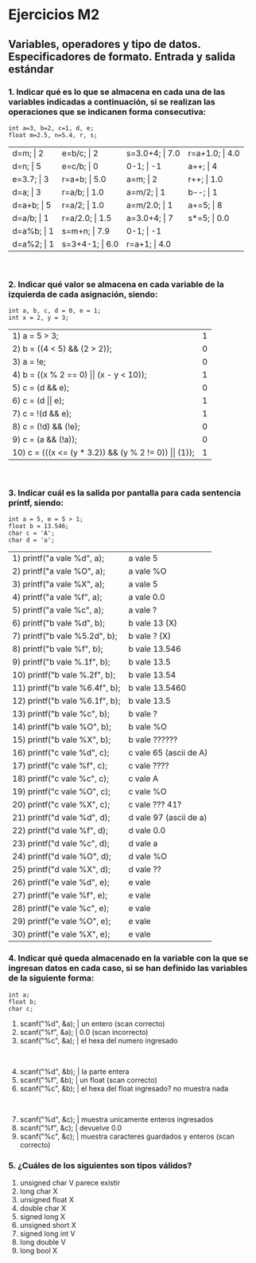 # Ejercicios M2

## Variables, operadores y tipo de datos. Especificadores de formato. Entrada y salida estándar

### 1. Indicar qué es lo que se almacena en cada una de las variables indicadas a continuación, si se realizan las operaciones que se indicanen forma consecutiva:

```
int a=3, b=2, c=1, d, e;
float m=2.5, n=5.4, r, s;
```

<table style="width:100%">
    <tbody>
        <tr>
            <td>d=m; | 2</td>
            <td>e=b/c; | 2</td>
            <td>s=3.0+4; | 7.0</td>
            <td>r=a+1.0; | 4.0</td>
        </tr>
        <tr>
            <td>d=n; | 5</td>
            <td>e=c/b; | 0</td>
            <td>0-1; | -1</td>
            <td>a++; | 4</td>
        </tr>
        <tr>
            <td>e=3.7; | 3</td>
            <td>r=a+b; | 5.0</td>
            <td>a=m; | 2</td>
            <td>r++; | 1.0</td>
        </tr>
        <tr>
            <td>d=a; | 3</td>
            <td>r=a/b; | 1.0</td>
            <td>a=m/2; | 1</td>
            <td>b--; | 1</td>
        </tr>
        <tr>
            <td>d=a+b; | 5</td>
            <td>r=a/2; | 1.0</td>
            <td>a=m/2.0; | 1</td>
            <td>a+=5; | 8</td>
        </tr>
        <tr>
            <td>d=a/b; | 1</td>
            <td>r=a/2.0; | 1.5</td>
            <td>a=3.0+4; | 7</td>
            <td>s*=5; | 0.0</td>
        </tr>
        <tr>
            <td>d=a%b; | 1</td>
            <td>s=m+n; | 7.9</td>
            <td>0-1; | -1</td>
            <td></td>
        </tr>
        <tr>
            <td>d=a%2; | 1</td>
            <td>s=3+4-1; | 6.0</td>
            <td>r=a+1; | 4.0</td>
            <td></td>
        </tr>
    </tbody>
</table>
<br>

### 2. Indicar qué valor se almacena en cada variable de la izquierda de cada asignación, siendo:

```
int a, b, c, d = 0, e = 1;
int x = 2, y = 3;
```

<table style="width:100%">
    <tbody>
        <tr>
            <td>1) a = 5 > 3;</td>
            <td>1</td>
        </tr>
        <tr>
            <td>2) b = ((4 < 5) && (2 > 2));</td>
            <td>0</td>
        </tr>
        <tr>
            <td>3) a = !e;</td>
            <td>0</td>
        </tr>
        <tr>
            <td>4) b = ((x % 2 == 0) || (x - y < 10));</td>
            <td>1</td>
        </tr>
        <tr>
            <td>5) c = (d && e);</td>
            <td>0</td>
        </tr>
        <tr>
            <td>6) c = (d || e);</td>
            <td>1</td>
        </tr>
        <tr>
            <td>7) c = !(d && e);</td>
            <td>1</td>
        </tr>
        <tr>
            <td>8) c = (!d) && (!e);</td>
            <td>0</td>
        </tr>
        <tr>
            <td>9) c = (a && (!a));</td>
            <td>0</td>
        </tr>
        <tr>
            <td>10) c = (((x <= (y * 3.2)) && (y % 2 != 0)) || (1));</td>
            <td>1</td>
        </tr>
    </tbody>
</table>
<br>

### 3. Indicar cuál es la salida por pantalla para cada sentencia printf, siendo:

```
int a = 5, e = 5 > 1;
float b = 13.546;
char c = 'A';
char d = 'a';
```

<table style="width:100%">
    <tbody>
        <tr>
            <td>1) printf("a vale %d", a);</td>
            <td>a vale 5</td>
        </tr>
        <tr>
            <td>2) printf("a vale %O", a);</td>
            <td>a vale %O</td>
        </tr>
        <tr>
            <td>3) printf("a vale %X", a);</td>
            <td>a vale 5</td>
        </tr>
        <tr>
            <td>4) printf("a vale %f", a);</td>
            <td>a vale 0.0</td>
        </tr>
        <tr>
            <td>5) printf("a vale %c", a);</td>
            <td>a vale ?</td>
        </tr>
        <tr>
            <td>6) printf("b vale %d", b);</td>
            <td>b vale 13 (X)</td>
        </tr>
        <tr>
            <td>7) printf("b vale %5.2d", b);</td>
            <td>b vale ? (X)</td>
        </tr>
        <tr>
            <td>8) printf("b vale %f", b);</td>
            <td>b vale 13.546</td>
        </tr>
        <tr>
            <td>9) printf("b vale %.1f", b);</td>
            <td>b vale 13.5</td>
        </tr>
        <tr>
            <td>10) printf("b vale %.2f", b);</td>
            <td>b vale 13.54</td>
        </tr>
        <tr>
            <td>11) printf("b vale %6.4f", b);</td>
            <td>b vale 13.5460</td>
        </tr>
        <tr>
            <td>12) printf("b vale %6.1f", b);</td>
            <td>b vale 13.5</td>
        </tr>
        <tr>
            <td>13) printf("b vale %c", b);</td>
            <td>b vale ?</td>
        </tr>
        <tr>
            <td>14) printf("b vale %O", b);</td>
            <td>b vale %O</td>
        </tr>
        <tr>
            <td>15) printf("b vale %X", b);</td>
            <td>b vale ??????</td>
        </tr>
        <tr>
            <td>16) printf("c vale %d", c);</td>
            <td>c vale 65 (ascii de A)</td>
        </tr>
        <tr>
            <td>17) printf("c vale %f", c);</td>
            <td>c vale ????</td>
        </tr>
        <tr>
            <td>18) printf("c vale %c", c);</td>
            <td>c vale A</td>
        </tr>
        <tr>
            <td>19) printf("c vale %O", c);</td>
            <td>c vale %O</td>
        </tr>
        <tr>
            <td>20) printf("c vale %X", c);</td>
            <td>c vale ??? 41?</td>
        </tr>
        <tr>
            <td>21) printf("d vale %d", d);</td>
            <td>d vale 97 (ascii de a)</td>
        </tr>
        <tr>
            <td>22) printf("d vale %f", d);</td>
            <td>d vale 0.0</td>
        </tr>
        <tr>
            <td>23) printf("d vale %c", d);</td>
            <td>d vale a</td>
        </tr>
        <tr>
            <td>24) printf("d vale %O", d);</td>
            <td>d vale %O</td>
        </tr>
        <tr>
            <td>25) printf("d vale %X", d);</td>
            <td>d vale ??</td>
        </tr>
        <tr>
            <td>26) printf("e vale %d", e);</td>
            <td>e vale </td>
        </tr>
        <tr>
            <td>27) printf("e vale %f", e);</td>
            <td>e vale </td>
        </tr>
        <tr>
            <td>28) printf("e vale %c", e);</td>
            <td>e vale </td>
        </tr>
        <tr>
            <td>29) printf("e vale %O", e);</td>
            <td>e vale </td>
        </tr>
        <tr>
            <td>30) printf("e vale %X", e);</td>
            <td>e vale </td>
        </tr>
    </tbody>
</table>

### 4. Indicar qué queda almacenado en la variable con la que se ingresan datos en cada caso, si se han definido las variables de la siguiente forma:

```
int a;
float b;
char c;
```

1) scanf("%d", &a); | un entero (scan correcto)
2) scanf("%f", &a); | 0.0 (scan incorrecto)
3) scanf("%c", &a); | el hexa del numero ingresado

<br>

4) scanf("%d", &b); | la parte entera
5) scanf("%f", &b); | un float (scan correcto)
6) scanf("%c", &b); | el hexa del float ingresado? no muestra nada

<br>

7) scanf("%d", &c); | muestra unicamente enteros ingresados
8) scanf("%f", &c); | devuelve 0.0
9) scanf("%c", &c); | muestra caracteres guardados y enteros (scan correcto)

### 5. ¿Cuáles de los siguientes son tipos válidos?

1) unsigned char V parece existir
2) long char X
3) unsigned float X
4) double char X
5) signed long X
6) unsigned short X
7) signed long int V
8) long double V
9) long bool X